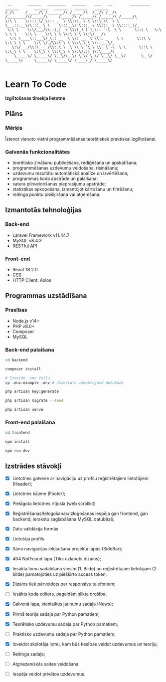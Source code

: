 ```

 __       ______   ________   ______    ___   __        _________  ______       ______   ______   ______   ______      
/_/\     /_____/\ /_______/\ /_____/\  /__/\ /__/\     /________/\/_____/\     /_____/\ /_____/\ /_____/\ /_____/\     
\:\ \    \::::_\/_\::: _  \ \\:::_ \ \ \::\_\\  \ \    \__.::.__\/\:::_ \ \    \:::__\/ \:::_ \ \\:::_ \ \\::::_\/_    
 \:\ \    \:\/___/\\::(_)  \ \\:(_) ) )_\:. `-\  \ \      \::\ \   \:\ \ \ \    \:\ \  __\:\ \ \ \\:\ \ \ \\:\/___/\   
  \:\ \____\::___\/_\:: __  \ \\: __ `\ \\:. _    \ \      \::\ \   \:\ \ \ \    \:\ \/_/\\:\ \ \ \\:\ \ \ \\::___\/_  
   \:\/___/\\:\____/\\:.\ \  \ \\ \ `\ \ \\. \`-\  \ \      \::\ \   \:\_\ \ \    \:\_\ \ \\:\_\ \ \\:\/.:| |\:\____/\ 
    \_____\/ \_____\/ \__\/\__\/ \_\/ \_\/ \__\/ \__\/       \__\/    \_____\/     \_____\/ \_____\/ \____/_/ \_____\/ 
                                                                                                                       

```

# Learn To Code

**Izglītošanas tīmekļa lietotne**

## Plāns

### Mērķis

Īstenot vienoto vietni programmēšanas teorētiskai/ praktiskai izglītošanai.

### Galvenās funkcionalitātes

- teorētisko zināšanu publicēšana, rediģēšana un apskatīšana;
- programmēšanas uzdevumu veidošana, risināšana;
- uzdevumu rezultātu automātiskā analīze un izvērtēšana;
- programmas koda apstrāde un palaišana;
- satura pilnveidošanas pieprasījumu apstrāde;
- statistikas apkopošana, izmantojot kārtošanu un filtrēšanu;
- reitinga punktu piešķiršana vai atņemšana.


## Izmantotās tehnoloģijas

### Back-end

- Laravel Framework v11.44.7
- MySQL v8.4.3
- RESTful API

### Front-end

- React 18.2.0
- CSS
- HTTP Client: Axios

## Programmas uzstādīšana

### Prasības
- Node.js v14+
- PHP v8.0+
- Composer
- MySQL

### Back-end palaišana
```bash
cd backend

composer install

# Izveido .env failu
cp .env.example .env # Jāiestata izmantojamā datubāze

php artisan key:generate

php artisan migrate --seed

php artisan serve
```

### Front-end palaišana
```bash
cd frontend

npm install

npm run dev
```

## Izstrādes stāvokļi

- [x] Lietotnes galvene ar navigāciju uz profilu reģistrētajiem lietotājiem (Header);
- [x] Lietotnes kājene (Footer);
- [x] Pielāgota lietotnes ritjosla (web scrollkit)
- [x] Reģistrēšanas/Ielogošanas/Izlogošanas iespēja gan frontend, gan backend, ierakstu saglabāšana MySQL datubāzē;
- [x] Datu validācija formās
- [x] Lietotāja profils
- [x] Sānu navigācijas iekļaušana projekta lapās (SideBar);
- [x] 404 NotFound lapa (Tiks uzlabots dizains);
- [x] Iesākta lomu sadalīšana viesim (1. Bilde) un reģistrētajam lietotājam (2. bilde) pamatojoties uz piešķirto access token;
- [x] Dizains tiek pārveidots par responsīvu telefoniem;
- [ ] Iesākts koda editors, pagaidām slikta drošība.
- [x] Galvenā lapa, vienlaikus jaunumu sadaļa (News);
- [x] Pirmā teorija sadaļa par Python pamatiem;
- [x] Teorētisko uzdevumu sadaļa par Python pamatiem;
- [ ] Praktisko uzdevumu sadaļa par Python pamatiem;
- [x] Izveidot skolotāja lomu, kam būs tiesības veidot uzdevumus un teoriju;
- [ ] Reitinga sadaļa;
- [ ] Atgriezeniskās saites veidošana.
- [ ] Iespēja veidot privātos uzdevumus.


